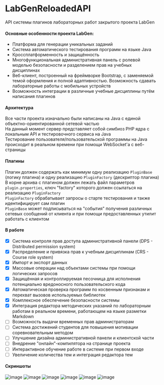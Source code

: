 # LabGenReloadedAPI
API системы плагинов лабораторных работ закрытого проекта LabGen<br>

#### Основные особенности проекта LabGen:
* Платформа для генерации уникальных заданий
* Система автоматического тестирования программ на языке Java
* Кроссплатформенность и защищённость
* Многофункциональная административная панель с ролевой моделью безопасности и разделением прав на учебных дисциплинах
* Веб-клиент, построенный на фреймворке Bootstrap, с заменяемой темой оформления и полной адаптивностью. Возможность сдавать лабораторные работы с мобильных устройств
* Возможность интеграции в различные учебные дисциплины путём написания плагинов

#### Архитектура
Все части проекта изначально были написаны на Java с единой объектно-ориентированной сетевой частью<br>
На данный момент сервер представляет собой симбиоз PHP ядра с локальным API и тестировочного сервиса на Java<br>
Тестирование пользователя/пользовательской программы на Java происходит в реальном времени при помощи WebSocket'а с веб-страницы

#### Плагины
Плагин должен содержать как минимум одну реализацию `PluginBase` (логику плагина) и одну реализацию `PluginFactory` (дескриптор плагина)<br>
В корне архива с плагином должен лежать файл параметров `plugin.properties`, ключ "factory" которого должен ссылаться на реализацию `PluginFactory`<br>
`PluginFactory` обрабатывает запросы о старте тестирования и также идентифицирует сам плагин<br>
`PluginBase` может подписываться на "события" получения различных сетевых сообщений от клиента и при помощи предоставленных утилит работать с клиентом

#### В работе
- [X] Система контроля прав доступа административной панели (DPS - Distributed permission system)
- [X] Распределение и привязка прав к учебным дисциплинам (CRS - Course role system)
- [X] Импорт и экспорт данных
- [X] Массовые операции над объектами системы при помощи логических запросов
- [X] Защищённая и контроллируемая песочница для исполнения потенциально вредоносного пользовательского кода
- [X] Автоматическая проверка программ по косвенным признакам и перехват вызовов используемых библиотек
- [X] Комплексное обеспечение безопасности системы
- [X] Интеграция редактора методических указаний по лабораторным работам в реальном времени, работающем на языке разметки Markdown
- [ ] Возможность выдачи временных прав администраторам
- [ ] Система достижений студентов для повышения мотивации соревновательным методом
- [ ] Улучшение дизайна административной панели и клиентской части
- [ ] Внедрение "онлайн"-компилятора на странице проекта
- [ ] Интерактивное обучение работе в системе при первом входе
- [ ] Увеличение количества тем и интеграция редактора тем

#### Скриншоты
![image](https://user-images.githubusercontent.com/12599641/59876229-b365e180-93ab-11e9-9b3a-18040a78fa27.png)
![image](https://user-images.githubusercontent.com/12599641/59876241-bbbe1c80-93ab-11e9-97ed-b65a401a9163.png)
![image](https://user-images.githubusercontent.com/12599641/59876251-c11b6700-93ab-11e9-85bd-29ce917906dc.png)
![image](https://user-images.githubusercontent.com/12599641/59876256-c5478480-93ab-11e9-8f63-561866323f80.png)
![image](https://user-images.githubusercontent.com/12599641/59876375-28391b80-93ac-11e9-8431-1a5d35dfd193.png)
![image](https://user-images.githubusercontent.com/12599641/59877637-f5445700-93ae-11e9-96ad-9a7844a71631.png)